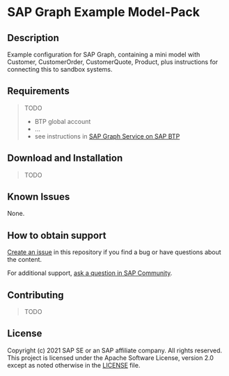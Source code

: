 # SAP Graph Example Model-Pack

## Description

Example configuration for SAP Graph, containing a mini model with Customer, CustomerOrder, CustomerQuote, Product, plus instructions for connecting this to sandbox systems.

## Requirements

> TODO
>
> - BTP global account
> - ...
> - see instructions in [SAP Graph Service on SAP BTP](https://explore.graph.sap/docs/beta/graph-service-setup)

## Download and Installation

> TODO

## Known Issues

None.

## How to obtain support

[Create an issue](https://github.com/SAP-samples/graph-example-model-pack/issues) in this repository if you find a bug or have questions about the content.

For additional support, [ask a question in SAP Community](https://answers.sap.com/questions/ask.html).

## Contributing

> TODO

## License

Copyright (c) 2021 SAP SE or an SAP affiliate company. All rights reserved. This project is licensed under the Apache Software License, version 2.0 except as noted otherwise in the [LICENSE](LICENSES/Apache-2.0.txt) file.
